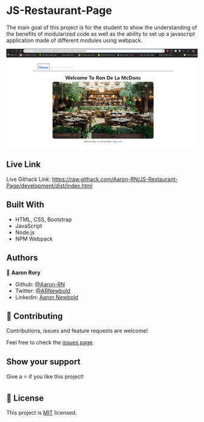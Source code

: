 # JS-Restaurant-Page
The main goal of this project is for the student to show the understanding of the benefits of modularized code as well as the ability to set up a javascript application made of different modules using webpack.

![screenshot](./screenshot.png)

## Live Link
Live Githack Link: https://raw.githack.com/Aaron-RN/JS-Restaurant-Page/development/dist/index.html

## Built With

- HTML, CSS, Bootstrap
- JavaScript
- Node.js 
- NPM Webpack

## Authors

👤 **Aaron Rory**

- Github: [@Aaron-RN](https://github.com/Aaron-RN)
- Twitter: [@ARNewbold](https://twitter.com/ARNewbold)
- Linkedin: [Aaron Newbold](https://www.linkedin.com/in/aaron-newbold-1b9233187/)

## 🤝 Contributing

Contributions, issues and feature requests are welcome!

Feel free to check the [issues page](issues/).

## Show your support

Give a ⭐️ if you like this project!

## 📝 License

This project is [MIT](lic.url) licensed.

